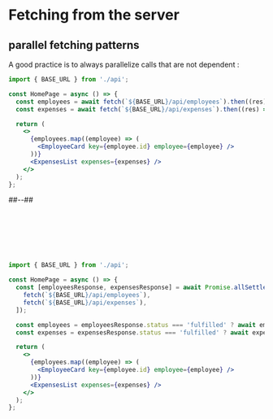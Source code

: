 <!-- .slide: class="two-column with-code " -->

# Fetching from the server

## parallel fetching patterns

A good practice is to always parallelize calls that are not dependent :

```jsx [3-5]
import { BASE_URL } from './api';

const HomePage = async () => {
  const employees = await fetch(`${BASE_URL}/api/employees`).then((res) => res.json());
  const expenses = await fetch(`${BASE_URL}/api/expenses`).then((res) => res.json());

  return (
    <>
      {employees.map((employee) => (
        <EmployeeCard key={employee.id} employee={employee} />
      ))}
      <ExpensesList expenses={expenses} />
    </>
  );
};
```

##--##

<br/> <br/> <br/> <br/> <br/>

```jsx [3-10]
import { BASE_URL } from './api';

const HomePage = async () => {
  const [employeesResponse, expensesResponse] = await Promise.allSettled([
    fetch(`${BASE_URL}/api/employees`),
    fetch(`${BASE_URL}/api/expenses`),
  ]);

  const employees = employeesResponse.status === 'fulfilled' ? await employeesResponse.value.json() : [];
  const expenses = expensesResponse.status === 'fulfilled' ? await expensesResponse.value.json() : [];

  return (
    <>
      {employees.map((employee) => (
        <EmployeeCard key={employee.id} employee={employee} />
      ))}
      <ExpensesList expenses={expenses} />
    </>
  );
};
```
